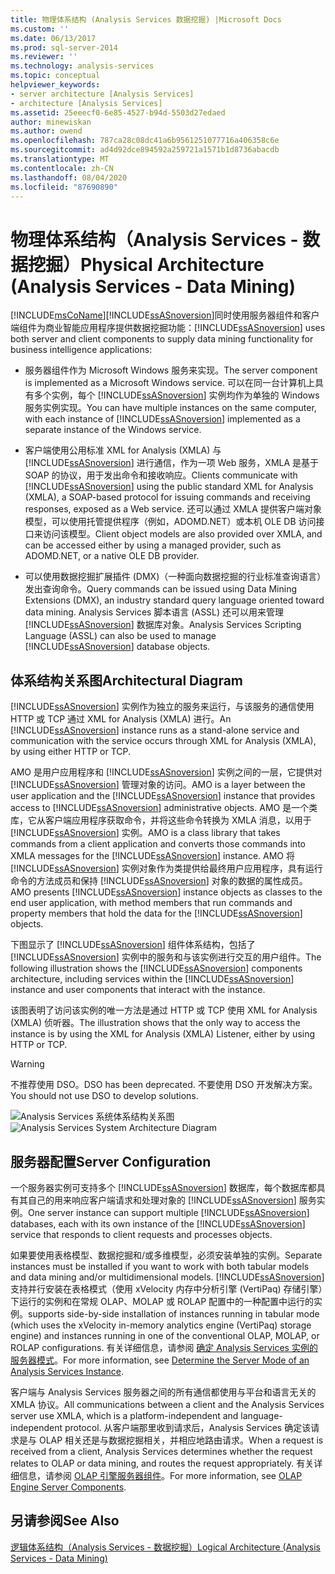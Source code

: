 ```yaml
---
title: 物理体系结构 (Analysis Services 数据挖掘) |Microsoft Docs
ms.custom: ''
ms.date: 06/13/2017
ms.prod: sql-server-2014
ms.reviewer: ''
ms.technology: analysis-services
ms.topic: conceptual
helpviewer_keywords:
- server architecture [Analysis Services]
- architecture [Analysis Services]
ms.assetid: 25eeecf0-6e85-4527-b94d-5503d27edaed
author: minewiskan
ms.author: owend
ms.openlocfilehash: 787ca28c08dc41a6b9561251077716a406358c6e
ms.sourcegitcommit: ad4d92dce894592a259721a1571b1d8736abacdb
ms.translationtype: MT
ms.contentlocale: zh-CN
ms.lasthandoff: 08/04/2020
ms.locfileid: "87690890"
---
```

# <a name="physical-architecture-analysis-services---data-mining"></a><span data-ttu-id="3c046-102">物理体系结构（Analysis Services - 数据挖掘）</span><span class="sxs-lookup"><span data-stu-id="3c046-102">Physical Architecture (Analysis Services - Data Mining)</span></span>
  [!INCLUDE[msCoName](../../includes/msconame-md.md)]<span data-ttu-id="3c046-103">[!INCLUDE[ssASnoversion](../../includes/ssasnoversion-md.md)]同时使用服务器组件和客户端组件为商业智能应用程序提供数据挖掘功能：</span><span class="sxs-lookup"><span data-stu-id="3c046-103">[!INCLUDE[ssASnoversion](../../includes/ssasnoversion-md.md)] uses both server and client components to supply data mining functionality for business intelligence applications:</span></span>

-   <span data-ttu-id="3c046-104">服务器组件作为 Microsoft Windows 服务来实现。</span><span class="sxs-lookup"><span data-stu-id="3c046-104">The server component is implemented as a Microsoft Windows service.</span></span> <span data-ttu-id="3c046-105">可以在同一台计算机上具有多个实例，每个 [!INCLUDE[ssASnoversion](../../includes/ssasnoversion-md.md)] 实例均作为单独的 Windows 服务实例实现。</span><span class="sxs-lookup"><span data-stu-id="3c046-105">You can have multiple instances on the same computer, with each instance of [!INCLUDE[ssASnoversion](../../includes/ssasnoversion-md.md)] implemented as a separate instance of the Windows service.</span></span>

-   <span data-ttu-id="3c046-106">客户端使用公用标准 XML for Analysis (XMLA) 与 [!INCLUDE[ssASnoversion](../../includes/ssasnoversion-md.md)] 进行通信，作为一项 Web 服务，XMLA 是基于 SOAP 的协议，用于发出命令和接收响应。</span><span class="sxs-lookup"><span data-stu-id="3c046-106">Clients communicate with [!INCLUDE[ssASnoversion](../../includes/ssasnoversion-md.md)] using the public standard XML for Analysis (XMLA), a SOAP-based protocol for issuing commands and receiving responses, exposed as a Web service.</span></span> <span data-ttu-id="3c046-107">还可以通过 XMLA 提供客户端对象模型，可以使用托管提供程序（例如，ADOMD.NET）或本机 OLE DB 访问接口来访问该模型。</span><span class="sxs-lookup"><span data-stu-id="3c046-107">Client object models are also provided over XMLA, and can be accessed either by using a managed provider, such as ADOMD.NET, or a native OLE DB provider.</span></span>

-   <span data-ttu-id="3c046-108">可以使用数据挖掘扩展插件 (DMX)（一种面向数据挖掘的行业标准查询语言）发出查询命令。</span><span class="sxs-lookup"><span data-stu-id="3c046-108">Query commands can be issued using Data Mining Extensions (DMX), an industry standard query language oriented toward data mining.</span></span> <span data-ttu-id="3c046-109">Analysis Services 脚本语言 (ASSL) 还可以用来管理 [!INCLUDE[ssASnoversion](../../includes/ssasnoversion-md.md)] 数据库对象。</span><span class="sxs-lookup"><span data-stu-id="3c046-109">Analysis Services Scripting Language (ASSL) can also be used to manage [!INCLUDE[ssASnoversion](../../includes/ssasnoversion-md.md)] database objects.</span></span>

## <a name="architectural-diagram"></a><span data-ttu-id="3c046-110">体系结构关系图</span><span class="sxs-lookup"><span data-stu-id="3c046-110">Architectural Diagram</span></span>
 <span data-ttu-id="3c046-111">[!INCLUDE[ssASnoversion](../../includes/ssasnoversion-md.md)] 实例作为独立的服务来运行，与该服务的通信使用 HTTP 或 TCP 通过 XML for Analysis (XMLA) 进行。</span><span class="sxs-lookup"><span data-stu-id="3c046-111">An [!INCLUDE[ssASnoversion](../../includes/ssasnoversion-md.md)] instance runs as a stand-alone service and communication with the service occurs through XML for Analysis (XMLA), by using either HTTP or TCP.</span></span>

 <span data-ttu-id="3c046-112">AMO 是用户应用程序和 [!INCLUDE[ssASnoversion](../../includes/ssasnoversion-md.md)] 实例之间的一层，它提供对 [!INCLUDE[ssASnoversion](../../includes/ssasnoversion-md.md)] 管理对象的访问。</span><span class="sxs-lookup"><span data-stu-id="3c046-112">AMO is a layer between the user application and the [!INCLUDE[ssASnoversion](../../includes/ssasnoversion-md.md)] instance that provides access to [!INCLUDE[ssASnoversion](../../includes/ssasnoversion-md.md)] administrative objects.</span></span> <span data-ttu-id="3c046-113">AMO 是一个类库，它从客户端应用程序获取命令，并将这些命令转换为 XMLA 消息，以用于 [!INCLUDE[ssASnoversion](../../includes/ssasnoversion-md.md)] 实例。</span><span class="sxs-lookup"><span data-stu-id="3c046-113">AMO is a class library that takes commands from a client application and converts those commands into XMLA messages for the [!INCLUDE[ssASnoversion](../../includes/ssasnoversion-md.md)] instance.</span></span> <span data-ttu-id="3c046-114">AMO 将 [!INCLUDE[ssASnoversion](../../includes/ssasnoversion-md.md)] 实例对象作为类提供给最终用户应用程序，具有运行命令的方法成员和保持 [!INCLUDE[ssASnoversion](../../includes/ssasnoversion-md.md)] 对象的数据的属性成员。</span><span class="sxs-lookup"><span data-stu-id="3c046-114">AMO presents [!INCLUDE[ssASnoversion](../../includes/ssasnoversion-md.md)] instance objects as classes to the end user application, with method members that run commands and property members that hold the data for the [!INCLUDE[ssASnoversion](../../includes/ssasnoversion-md.md)] objects.</span></span>

 <span data-ttu-id="3c046-115">下图显示了 [!INCLUDE[ssASnoversion](../../includes/ssasnoversion-md.md)] 组件体系结构，包括了 [!INCLUDE[ssASnoversion](../../includes/ssasnoversion-md.md)] 实例中的服务和与该实例进行交互的用户组件。</span><span class="sxs-lookup"><span data-stu-id="3c046-115">The following illustration shows the [!INCLUDE[ssASnoversion](../../includes/ssasnoversion-md.md)] components architecture, including services within the [!INCLUDE[ssASnoversion](../../includes/ssasnoversion-md.md)] instance and user components that interact with the instance.</span></span>

 <span data-ttu-id="3c046-116">该图表明了访问该实例的唯一方法是通过 HTTP 或 TCP 使用 XML for Analysis (XMLA) 侦听器。</span><span class="sxs-lookup"><span data-stu-id="3c046-116">The illustration shows that the only way to access the instance is by using the XML for Analysis (XMLA) Listener, either by using HTTP or TCP.</span></span>

> [!WARNING]
>  <span data-ttu-id="3c046-117">不推荐使用 DSO。</span><span class="sxs-lookup"><span data-stu-id="3c046-117">DSO has been deprecated.</span></span> <span data-ttu-id="3c046-118">不要使用 DSO 开发解决方案。</span><span class="sxs-lookup"><span data-stu-id="3c046-118">You should not use DSO to develop solutions.</span></span>

 <span data-ttu-id="3c046-119">![Analysis Services 系统体系结构关系图](../dev-guide/media/analysisservicessystemarchitecture.gif "Analysis Services 系统体系结构关系图")</span><span class="sxs-lookup"><span data-stu-id="3c046-119">![Analysis Services System Architecture Diagram](../dev-guide/media/analysisservicessystemarchitecture.gif "Analysis Services System Architecture Diagram")</span></span>

## <a name="server-configuration"></a><span data-ttu-id="3c046-120">服务器配置</span><span class="sxs-lookup"><span data-stu-id="3c046-120">Server Configuration</span></span>
 <span data-ttu-id="3c046-121">一个服务器实例可支持多个 [!INCLUDE[ssASnoversion](../../includes/ssasnoversion-md.md)] 数据库，每个数据库都具有其自己的用来响应客户端请求和处理对象的 [!INCLUDE[ssASnoversion](../../includes/ssasnoversion-md.md)] 服务实例。</span><span class="sxs-lookup"><span data-stu-id="3c046-121">One server instance can support multiple [!INCLUDE[ssASnoversion](../../includes/ssasnoversion-md.md)] databases, each with its own instance of the [!INCLUDE[ssASnoversion](../../includes/ssasnoversion-md.md)] service that responds to client requests and processes objects.</span></span>

 <span data-ttu-id="3c046-122">如果要使用表格模型、数据挖掘和/或多维模型，必须安装单独的实例。</span><span class="sxs-lookup"><span data-stu-id="3c046-122">Separate instances must be installed if you want to work with both tabular models and data mining and/or multidimensional models.</span></span> [!INCLUDE[ssASnoversion](../../includes/ssasnoversion-md.md)] <span data-ttu-id="3c046-123">支持并行安装在表格模式（使用 xVelocity 内存中分析引擎 (VertiPaq) 存储引擎）下运行的实例和在常规 OLAP、MOLAP 或 ROLAP 配置中的一种配置中运行的实例。</span><span class="sxs-lookup"><span data-stu-id="3c046-123">supports side-by-side installation of instances running in tabular mode (which uses the xVelocity in-memory analytics engine (VertiPaq) storage engine) and instances running in one of the conventional OLAP, MOLAP, or ROLAP configurations.</span></span> <span data-ttu-id="3c046-124">有关详细信息，请参阅 [确定 Analysis Services 实例的服务器模式](../instances/determine-the-server-mode-of-an-analysis-services-instance.md)。</span><span class="sxs-lookup"><span data-stu-id="3c046-124">For more information, see [Determine the Server Mode of an Analysis Services Instance](../instances/determine-the-server-mode-of-an-analysis-services-instance.md).</span></span>

 <span data-ttu-id="3c046-125">客户端与 Analysis Services 服务器之间的所有通信都使用与平台和语言无关的 XMLA 协议。</span><span class="sxs-lookup"><span data-stu-id="3c046-125">All communications between a client and the Analysis Services server use XMLA, which is a platform-independent and language-independent protocol.</span></span> <span data-ttu-id="3c046-126">从客户端那里收到请求后，Analysis Services 确定该请求是与 OLAP 相关还是与数据挖掘相关，并相应地路由请求。</span><span class="sxs-lookup"><span data-stu-id="3c046-126">When a request is received from a client, Analysis Services determines whether the request relates to OLAP or data mining, and routes the request appropriately.</span></span> <span data-ttu-id="3c046-127">有关详细信息，请参阅 [OLAP 引擎服务器组件](../multidimensional-models/olap-physical/olap-engine-server-components.md)。</span><span class="sxs-lookup"><span data-stu-id="3c046-127">For more information, see [OLAP Engine Server Components](../multidimensional-models/olap-physical/olap-engine-server-components.md).</span></span>

## <a name="see-also"></a><span data-ttu-id="3c046-128">另请参阅</span><span class="sxs-lookup"><span data-stu-id="3c046-128">See Also</span></span>
 [<span data-ttu-id="3c046-129">逻辑体系结构（Analysis Services - 数据挖掘）</span><span class="sxs-lookup"><span data-stu-id="3c046-129">Logical Architecture &#40;Analysis Services - Data Mining&#41;</span></span>](logical-architecture-analysis-services-data-mining.md)


